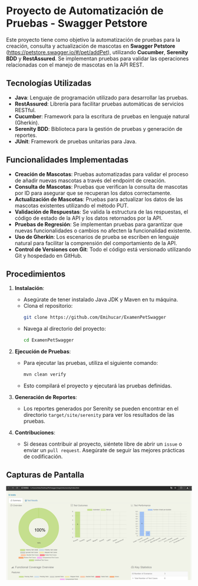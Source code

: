 # Proyecto de Automatización de Pruebas - Swagger Petstore

Este proyecto tiene como objetivo la automatización de pruebas para la creación, consulta y actualización de mascotas en **Swagger Petstore** (https://petstore.swagger.io/#/pet/addPet), utilizando **Cucumber**, **Serenity BDD** y **RestAssured**. Se implementan pruebas para validar las operaciones relacionadas con el manejo de mascotas en la API REST.

## Tecnologías Utilizadas

- **Java**: Lenguaje de programación utilizado para desarrollar las pruebas.
- **RestAssured**: Librería para facilitar pruebas automáticas de servicios RESTful.
- **Cucumber**: Framework para la escritura de pruebas en lenguaje natural (Gherkin).
- **Serenity BDD**: Biblioteca para la gestión de pruebas y generación de reportes.
- **JUnit**: Framework de pruebas unitarias para Java.

## Funcionalidades Implementadas

- **Creación de Mascotas**: Pruebas automatizadas para validar el proceso de añadir nuevas mascotas a través del endpoint de creación.
- **Consulta de Mascotas**: Pruebas que verifican la consulta de mascotas por ID para asegurar que se recuperan los datos correctamente.
- **Actualización de Mascotas**: Pruebas para actualizar los datos de las mascotas existentes utilizando el método PUT.
- **Validación de Respuestas**: Se valida la estructura de las respuestas, el código de estado de la API y los datos retornados por la API.
- **Pruebas de Regresión**: Se implementan pruebas para garantizar que nuevas funcionalidades o cambios no afecten la funcionalidad existente.
- **Uso de Gherkin**: Los escenarios de prueba se escriben en lenguaje natural para facilitar la comprensión del comportamiento de la API.
- **Control de Versiones con Git**: Todo el código está versionado utilizando Git y hospedado en GitHub.

## Procedimientos

1. **Instalación**:
   - Asegúrate de tener instalado Java JDK y Maven en tu máquina.
   - Clona el repositorio:
     ```bash
     git clone https://github.com/Emihucar/ExamenPetSwagger
     ```
   - Navega al directorio del proyecto:
     ```bash
     cd ExamenPetSwagger
     ```

2. **Ejecución de Pruebas**:
   - Para ejecutar las pruebas, utiliza el siguiente comando:
     ```bash
     mvn clean verify
     ```
   - Esto compilará el proyecto y ejecutará las pruebas definidas.

3. **Generación de Reportes**:
   - Los reportes generados por Serenity se pueden encontrar en el directorio `target/site/serenity` para ver los resultados de las pruebas.

4. **Contribuciones**:
   - Si deseas contribuir al proyecto, siéntete libre de abrir un `issue` o enviar un `pull request`. Asegúrate de seguir las mejores prácticas de codificación.

## Capturas de Pantalla

![Swagger Petstore](Capturas.png)
